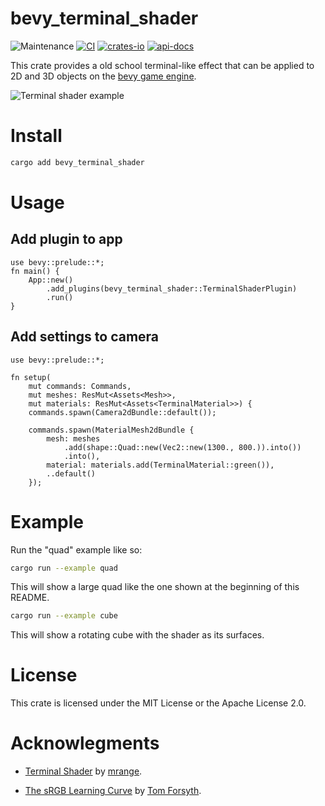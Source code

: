 # bevy_terminal_shader
![Maintenance](https://img.shields.io/badge/maintenance-actively--developed-brightgreen.svg)
[![CI](https://github.com/shanecelis/bevy_terminal_shader/actions/workflows/rust.yml/badge.svg)](https://github.com/shanecelis/bevy_terminal_shader/actions)
  [![crates-io](https://img.shields.io/crates/v/bevy_terminal_shader.svg)](https://crates.io/crates/bevy_terminal_shader)
  [![api-docs](https://docs.rs/bevy_terminal_shader/badge.svg)](https://docs.rs/bevy_terminal_shader)

This crate provides a old school terminal-like effect that can be applied to 2D
and 3D objects on the [bevy game engine](https://bevyengine.org).

![Terminal shader example](https://github.com/shanecelis/bevy_terminal_shader/assets/54390/95100192-b1eb-4797-bce7-0c71b4f842f4)

# Install

``` sh
cargo add bevy_terminal_shader
```

# Usage

## Add plugin to app
```compile
use bevy::prelude::*;
fn main() {
    App::new()
        .add_plugins(bevy_terminal_shader::TerminalShaderPlugin)
        .run()
}
```

## Add settings to camera

```compile
use bevy::prelude::*;

fn setup(
    mut commands: Commands,
    mut meshes: ResMut<Assets<Mesh>>,
    mut materials: ResMut<Assets<TerminalMaterial>>) {
    commands.spawn(Camera2dBundle::default());
    
    commands.spawn(MaterialMesh2dBundle {
        mesh: meshes
            .add(shape::Quad::new(Vec2::new(1300., 800.)).into())
            .into(),
        material: materials.add(TerminalMaterial::green()),
        ..default()
    });
```

# Example

Run the "quad" example like so:

``` sh
cargo run --example quad
```

This will show a large quad like the one shown at the beginning of this README.

``` sh
cargo run --example cube
```

This will show a rotating cube with the shader as its surfaces.

# License

This crate is licensed under the MIT License or the Apache License 2.0.

# Acknowlegments

* [Terminal Shader](https://www.shadertoy.com/view/DdSGzy) by [mrange](https://www.shadertoy.com/user/mrange).

* [The sRGB Learning Curve](https://medium.com/@tomforsyth/the-srgb-learning-curve-773b7f68cf7a) by [Tom Forsyth](https://mastodon.gamedev.place/@TomF).




